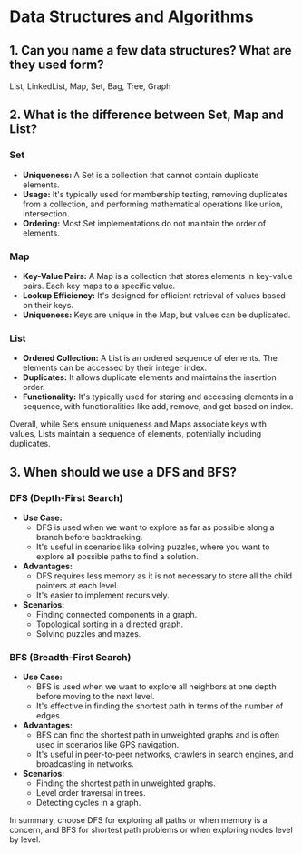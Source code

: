 # Data Structures and Algorithms

## 1. Can you name a few data structures? What are they used form?

List, LinkedList, Map, Set, Bag, Tree, Graph

## 2. What is the difference between Set, Map and List?

### Set

- **Uniqueness:** A Set is a collection that cannot contain duplicate elements.
- **Usage:** It's typically used for membership testing, removing duplicates from a collection, and performing mathematical operations like union, intersection.
- **Ordering:** Most Set implementations do not maintain the order of elements.

### Map

- **Key-Value Pairs:** A Map is a collection that stores elements in key-value pairs. Each key maps to a specific value.
- **Lookup Efficiency:** It's designed for efficient retrieval of values based on their keys.
- **Uniqueness:** Keys are unique in the Map, but values can be duplicated.

### List

- **Ordered Collection:** A List is an ordered sequence of elements. The elements can be accessed by their integer index.
- **Duplicates:** It allows duplicate elements and maintains the insertion order.
- **Functionality:** It's typically used for storing and accessing elements in a sequence, with functionalities like add, remove, and get based on index.

Overall, while Sets ensure uniqueness and Maps associate keys with values, Lists maintain a sequence of elements, potentially including duplicates.

## 3. When should we use a DFS and BFS?

### DFS (Depth-First Search)

- **Use Case:**
  - DFS is used when we want to explore as far as possible along a branch before backtracking.
  - It's useful in scenarios like solving puzzles, where you want to explore all possible paths to find a solution.
- **Advantages:**
  - DFS requires less memory as it is not necessary to store all the child pointers at each level.
  - It's easier to implement recursively.
- **Scenarios:**
  - Finding connected components in a graph.
  - Topological sorting in a directed graph.
  - Solving puzzles and mazes.

### BFS (Breadth-First Search)

- **Use Case:**
  - BFS is used when we want to explore all neighbors at one depth before moving to the next level.
  - It's effective in finding the shortest path in terms of the number of edges.
- **Advantages:**
  - BFS can find the shortest path in unweighted graphs and is often used in scenarios like GPS navigation.
  - It's useful in peer-to-peer networks, crawlers in search engines, and broadcasting in networks.
- **Scenarios:**
  - Finding the shortest path in unweighted graphs.
  - Level order traversal in trees.
  - Detecting cycles in a graph.

In summary, choose DFS for exploring all paths or when memory is a concern, and BFS for shortest path problems or when exploring nodes level by level.
